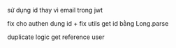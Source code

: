 sử dụng id thay vì email trong jwt

fix cho authen dung id + fix utils get id bằng Long.parse

duplicate logic get reference user
